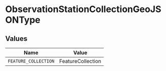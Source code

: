 # ObservationStationCollectionGeoJSONType


## Values

| Name                 | Value                |
| -------------------- | -------------------- |
| `FEATURE_COLLECTION` | FeatureCollection    |